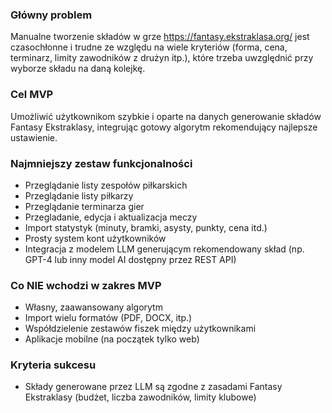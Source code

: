 ### Główny problem
Manualne tworzenie składów w grze https://fantasy.ekstraklasa.org/ jest czasochłonne i trudne ze względu na wiele kryteriów (forma, cena, terminarz, limity zawodników z drużyn itp.), które trzeba uwzględnić przy wyborze składu na daną kolejkę.

### Cel MVP

Umożliwić użytkownikom szybkie i oparte na danych generowanie składów Fantasy Ekstraklasy, integrując gotowy algorytm rekomendujący najlepsze ustawienie.

### Najmniejszy zestaw funkcjonalności
- Przeglądanie listy zespołów piłkarskich
- Przeglądanie listy piłkarzy
- Przeglądanie terminarza gier
- Przegladanie, edycja i aktualizacja meczy
- Import statystyk (minuty, bramki, asysty, punkty, cena itd.)
- Prosty system kont użytkowników 
- Integracja z modelem LLM generującym rekomendowany skład (np. GPT-4 lub inny model AI dostępny przez REST API)

### Co NIE wchodzi w zakres MVP
- Własny, zaawansowany algorytm
- Import wielu formatów (PDF, DOCX, itp.)
- Współdzielenie zestawów fiszek między użytkownikami
- Aplikacje mobilne (na początek tylko web)

### Kryteria sukcesu
- Składy generowane przez LLM są zgodne z zasadami Fantasy Ekstraklasy (budżet, liczba zawodników, limity klubowe)